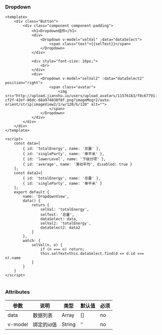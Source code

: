 ### Dropdown

<template>
    <div class="Button">
        <div class="component component-padding">
            <h1>Dropdown组件</h1>
            <div>
                <Dropdown v-model="selVal" :data="dataSelect">
                    <span class="text">{{selText}}</span>
                </Dropdown>
            </div>
            <div style="font-size: 16px;">
                <br>
            </div>
            <div style="margin-left: 200px">
                <Dropdown v-model="selVal2" :data="dataSelect2" position="right">
                    <span class="avatar">
                        <img src="http://upload.jianshu.io/users/upload_avatars/11576163/f8c67791-cf2f-42ef-86dc-68a974830f8f.png?imageMogr2/auto-orient/strip|imageView2/1/w/120/h/120" alt="">
                    </span>
                </Dropdown>
            </div>
            <div style="font-size: 16px;">
                <br><br>
            </div>
        </div>
    </div>
</template>

<script>
    const data=[
        { id: 'totalEnergy', name: '总量' },
        { id: 'singleParty', name: '单平米' },
        { id: 'lowerLevel', name: '下级分项' },
        { id: 'average', name: '滑动平均', disabled: true }
    ];
    const data2=[
        { id: 'totalEnergy', name: '总量' },
        { id: 'singleParty', name: '单平米' }
    ];
    export default {
        name: 'DropdownView',
        data() {
            return {
                selVal: 'totalEnergy',
                selText: '总量',
                dataSelect: data,
                selVal2: 'totalEnergy',
                dataSelect2: data2
            }
        },
        watch: {
            selVal(n, o) {
                if (n === o) return;
                this.selText=this.dataSelect.find(d => d.id === n).name
            }
        }
    }
</script>

```vue
<template>
    <div class="Button">
        <div class="component component-padding">
            <h1>Dropdown组件</h1>
            <div>
                <Dropdown v-model="selVal" :data="dataSelect">
                    <span class="text">{{selText}}</span>
                </Dropdown>
            </div>

            <div style="font-size: 16px;">
                <br>
            </div>
            <div>
                <Dropdown v-model="selVal2" :data="dataSelect2" position="right">
                    <span class="avatar">
                        <img src="http://upload.jianshu.io/users/upload_avatars/11576163/f8c67791-cf2f-42ef-86dc-68a974830f8f.png?imageMogr2/auto-orient/strip|imageView2/1/w/120/h/120" alt="">
                    </span>
                </Dropdown>
            </div>
        </div>
    </div>
</template>

<script>
    const data=[
        { id: 'totalEnergy', name: '总量' },
        { id: 'singleParty', name: '单平米' },
        { id: 'lowerLevel', name: '下级分项' },
        { id: 'average', name: '滑动平均', disabled: true }
    ];
    const data2=[
        { id: 'totalEnergy', name: '总量' },
        { id: 'singleParty', name: '单平米' }
    ];
    export default {
        name: 'DropdownView',
        data() {
            return {
                selVal: 'totalEnergy',
                selText: '总量',
                dataSelect: data,
                selVal2: 'totalEnergy',
                dataSelect2: data2
            }
        },
        watch: {
            selVal(n, o) {
                if (n === o) return;
                this.selText=this.dataSelect.find(d => d.id === n).name
            }
        }
    }
</script>


```

### Attributes

| 参数     | 说明  | 类型    | 默认值  | 必须    |
| ------- | ---- | ------ | ------- | ------ |
| data    | 数据列表 | Array | [] | no     |
| v-model    | 绑定的id值 | String | ‘’ | no     |